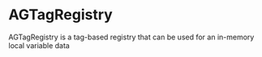 # AGTagRegistry
AGTagRegistry is a tag-based registry that can be used for an in-memory local variable data
